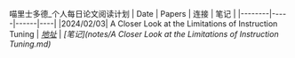 喵里士多德_个人每日论文阅读计划
| Date | Papers | 连接 | 笔记 |
|--------|-----|------|----|
|2024/02/03| A Closer Look at the Limitations of Instruction Tuning | *[地址](https://arxiv.org/abs/2402.05119)* | *[笔记](notes/A Closer Look at the Limitations of Instruction Tuning.md)*


